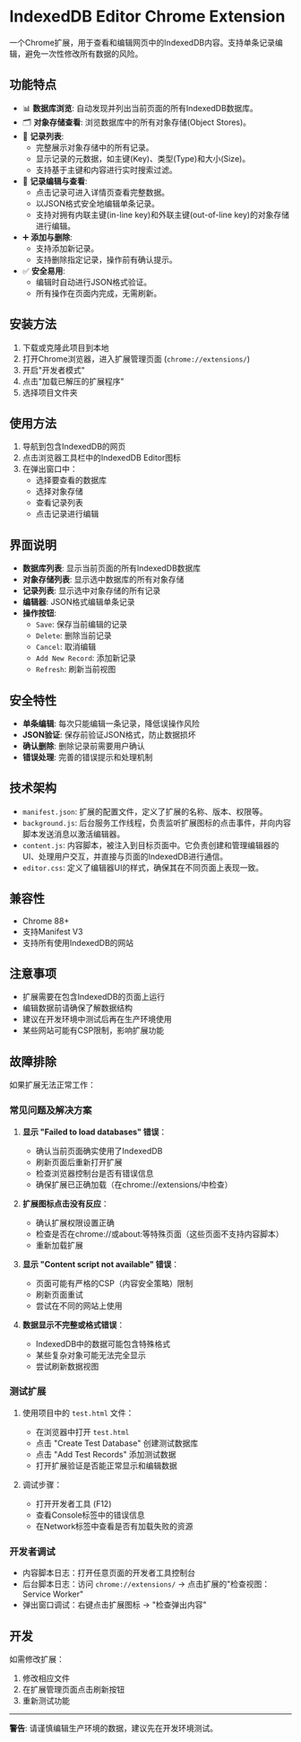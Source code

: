 # IndexedDB Editor Chrome Extension

一个Chrome扩展，用于查看和编辑网页中的IndexedDB内容。支持单条记录编辑，避免一次性修改所有数据的风险。

## 功能特点

- 📊 **数据库浏览**: 自动发现并列出当前页面的所有IndexedDB数据库。
- 🗂️ **对象存储查看**: 浏览数据库中的所有对象存储(Object Stores)。
- 📄 **记录列表**:
    - 完整展示对象存储中的所有记录。
    - 显示记录的元数据，如主键(Key)、类型(Type)和大小(Size)。
    - 支持基于主键和内容进行实时搜索过滤。
- 📝 **记录编辑与查看**:
    - 点击记录可进入详情页查看完整数据。
    - 以JSON格式安全地编辑单条记录。
    - 支持对拥有内联主键(in-line key)和外联主键(out-of-line key)的对象存储进行编辑。
- ➕ **添加与删除**:
    - 支持添加新记录。
    - 支持删除指定记录，操作前有确认提示。
- ✅ **安全易用**:
    - 编辑时自动进行JSON格式验证。
    - 所有操作在页面内完成，无需刷新。

## 安装方法

1. 下载或克隆此项目到本地
2. 打开Chrome浏览器，进入扩展管理页面 (`chrome://extensions/`)
3. 开启"开发者模式"
4. 点击"加载已解压的扩展程序"
5. 选择项目文件夹

## 使用方法

1. 导航到包含IndexedDB的网页
2. 点击浏览器工具栏中的IndexedDB Editor图标
3. 在弹出窗口中：
   - 选择要查看的数据库
   - 选择对象存储
   - 查看记录列表
   - 点击记录进行编辑

## 界面说明

- **数据库列表**: 显示当前页面的所有IndexedDB数据库
- **对象存储列表**: 显示选中数据库的所有对象存储
- **记录列表**: 显示选中对象存储的所有记录
- **编辑器**: JSON格式编辑单条记录
- **操作按钮**:
  - `Save`: 保存当前编辑的记录
  - `Delete`: 删除当前记录
  - `Cancel`: 取消编辑
  - `Add New Record`: 添加新记录
  - `Refresh`: 刷新当前视图

## 安全特性

- **单条编辑**: 每次只能编辑一条记录，降低误操作风险
- **JSON验证**: 保存前验证JSON格式，防止数据损坏
- **确认删除**: 删除记录前需要用户确认
- **错误处理**: 完善的错误提示和处理机制

## 技术架构

- `manifest.json`: 扩展的配置文件，定义了扩展的名称、版本、权限等。
- `background.js`: 后台服务工作线程，负责监听扩展图标的点击事件，并向内容脚本发送消息以激活编辑器。
- `content.js`: 内容脚本，被注入到目标页面中。它负责创建和管理编辑器的UI、处理用户交互，并直接与页面的IndexedDB进行通信。
- `editor.css`: 定义了编辑器UI的样式，确保其在不同页面上表现一致。

## 兼容性

- Chrome 88+
- 支持Manifest V3
- 支持所有使用IndexedDB的网站

## 注意事项

- 扩展需要在包含IndexedDB的页面上运行
- 编辑数据前请确保了解数据结构
- 建议在开发环境中测试后再在生产环境使用
- 某些网站可能有CSP限制，影响扩展功能

## 故障排除

如果扩展无法正常工作：

### 常见问题及解决方案

1. **显示 "Failed to load databases" 错误**：
   - 确认当前页面确实使用了IndexedDB
   - 刷新页面后重新打开扩展
   - 检查浏览器控制台是否有错误信息
   - 确保扩展已正确加载（在chrome://extensions/中检查）

2. **扩展图标点击没有反应**：
   - 确认扩展权限设置正确
   - 检查是否在chrome://或about:等特殊页面（这些页面不支持内容脚本）
   - 重新加载扩展

3. **显示 "Content script not available" 错误**：
   - 页面可能有严格的CSP（内容安全策略）限制
   - 刷新页面重试
   - 尝试在不同的网站上使用

4. **数据显示不完整或格式错误**：
   - IndexedDB中的数据可能包含特殊格式
   - 某些复杂对象可能无法完全显示
   - 尝试刷新数据视图

### 测试扩展

1. 使用项目中的 `test.html` 文件：
   - 在浏览器中打开 `test.html`
   - 点击 "Create Test Database" 创建测试数据库
   - 点击 "Add Test Records" 添加测试数据
   - 打开扩展验证是否能正常显示和编辑数据

2. 调试步骤：
   - 打开开发者工具 (F12)
   - 查看Console标签中的错误信息
   - 在Network标签中查看是否有加载失败的资源

### 开发者调试

- 内容脚本日志：打开任意页面的开发者工具控制台
- 后台脚本日志：访问 `chrome://extensions/` → 点击扩展的"检查视图：Service Worker"
- 弹出窗口调试：右键点击扩展图标 → "检查弹出内容"

## 开发

如需修改扩展：

1. 修改相应文件
2. 在扩展管理页面点击刷新按钮
3. 重新测试功能

---

**警告**: 请谨慎编辑生产环境的数据，建议先在开发环境测试。
